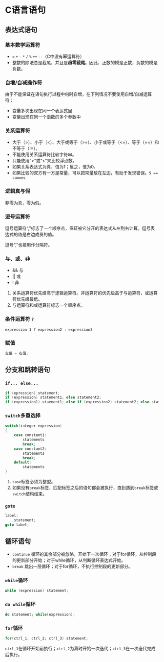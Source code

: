 # C语言语句

## 表达式语句

### 基本数学运算符

- `=` `+` `-` `*` `/` `%` `++` `--`（C中没有幂运算符）
- 整数的除法总是截尾，并且是**趋零截尾**。因此，正数的模是正数，负数的模是负数。

### 自增/自减操作符

由于不能保证在语句执行过程中何时自增，在下列情况不要使用自增/自减运算符：

- 变量多次出现在同一个表达式里
- 变量出现在同一个函数的多个参数中

### 关系运算符

- 大于（>）、小于（<）、大于或等于（>=）、小于或等于（<=）、等于（==）和不等于（!=）。
- 不能使用关系运算符比较字符串。
- 只能使用“>”或“<”来比较浮点数。
- 如果关系表达式为真，值为1；反之，值为0。
- 如果比较的双方有一方是常量，可以把常量放在左边，有助于发现错误。`5 == canoes`

### 逻辑真与假

非零为真，零为假。

### 逗号运算符

逗号运算符“,”标志了一个顺序点，保证被它分开的表达式从左到右计算。逗号表达式的值是右边成员的值。

逗号“,”也被用作分隔符。

### 与、或、非

- && 与
- || 或
- ! 非

1. 关系运算符优先级高于逻辑运算符。非运算符的优先级高于与运算符，或运算符优先级最低。
2. 与运算符和或运算符标志一个顺序点。

### 条件运算符 `?`

`expression 1 ? expression2 : expression3`

### 赋值

```c
左值 = 右值;
```

## 分支和跳转语句

### `if... else...`

```c
if (epression) statement;
if (expression) statement1; else statement2;
if (expression1) staement1; else if (expression2) statement2; else statement3;
```

### `switch`多重选择

```c
switch(integer expression)
{
    case constant1:
        statements
        break;
    case constant2:
        statements
        break;
    default:
        statements
}
```

1. `case`标签必须为整型。
2. 如果没有`break`标签，匹配标签之后的语句都会被执行，直到遇到`break`标签或`switch`结构结束。

### `goto`

```c
label:
    statement;
goto label;
```

## 循环语句

- `continue` 循环的其余部分被忽略，开始下一次循环；对于for循环，从控制段的更新部分开始；对于while循环，从判断循环表达式开始。
- `break` 跳出一层循环；对于for循环，不执行控制段的更新部分。

### `while`循环

```c
while (expression) statement;
```

### `do while`循环

```c
do statement; while(expression);
```

### `for`循环

```c
for(ctrl_1; ctrl_2; ctrl_3) statement;
```

`ctrl_1`在循环开始前执行；`ctrl_2`为真时开始一次迭代；`ctrl_3`在一次迭代完成后执行。
